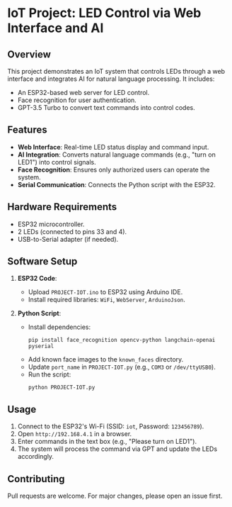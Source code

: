 # IoT Project: LED Control via Web Interface and AI

## Overview
This project demonstrates an IoT system that controls LEDs through a web interface and integrates AI for natural language processing. It includes:
- An ESP32-based web server for LED control.
- Face recognition for user authentication.
- GPT-3.5 Turbo to convert text commands into control codes.

## Features
- **Web Interface**: Real-time LED status display and command input.
- **AI Integration**: Converts natural language commands (e.g., "turn on LED1") into control signals.
- **Face Recognition**: Ensures only authorized users can operate the system.
- **Serial Communication**: Connects the Python script with the ESP32.

## Hardware Requirements
- ESP32 microcontroller.
- 2 LEDs (connected to pins 33 and 4).
- USB-to-Serial adapter (if needed).

## Software Setup
1. **ESP32 Code**:
   - Upload `PROJECT-IOT.ino` to ESP32 using Arduino IDE.
   - Install required libraries: `WiFi`, `WebServer`, `ArduinoJson`.

2. **Python Script**:
   - Install dependencies:
     ```
     pip install face_recognition opencv-python langchain-openai pyserial
     ```
   - Add known face images to the `known_faces` directory.
   - Update `port_name` in `PROJECT-IOT.py` (e.g., `COM3` or `/dev/ttyUSB0`).
   - Run the script:
     ```
     python PROJECT-IOT.py
     ```

## Usage
1. Connect to the ESP32's Wi-Fi (SSID: `iot`, Password: `123456789`).
2. Open `http://192.168.4.1` in a browser.
3. Enter commands in the text box (e.g., "Please turn on LED1").
4. The system will process the command via GPT and update the LEDs accordingly.

## Contributing
Pull requests are welcome. For major changes, please open an issue first.
